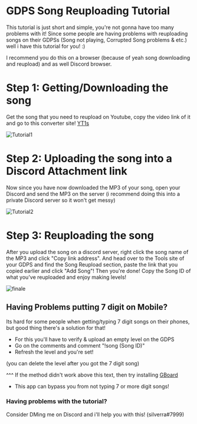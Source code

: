 # GDPS Song Reuploading Tutorial
This tutorial is just short and simple, you're not gonna have too many problems with it!
Since some people are having problems with reuploading songs on their GDPSs (Song not playing, Corrupted Song problems & etc.) well i have this tutorial for you! :)

I recommend you do this on a browser (because of yeah song downloading and reupload) and as well Discord browser.

# Step 1: Getting/Downloading the song
Get the song that you need to reupload on Youtube, copy the video link of it and go to this converter site!
[YT1s](https://yt1s.com/en151)

![Tutorial1](https://media.discordapp.net/attachments/923938269698334721/940143829783293972/tutorial1.png)

# Step 2: Uploading the song into a Discord Attachment link
Now since you have now downloaded the MP3 of your song, open your Discord and send the MP3 on the server (i recommend doing this into a private Discord server so it won't get messy)

![Tutorial2](https://media.discordapp.net/attachments/923938269698334721/940146933320790076/unknown.png)

# Step 3: Reuploading the song
After you upload the song on a discord server, right click the song name of the MP3 and click "Copy link address". And head over to the Tools site of your GDPS and find the Song Reupload section, paste the link that you copied earlier and click "Add Song"! Then you're done! Copy the Song ID of what you've reuploaded and enjoy making levels!

![finale](https://media.discordapp.net/attachments/923938269698334721/940150659725013032/finale.png)

## Having Problems putting 7 digit on Mobile?
Its hard for some people when getting/typing 7 digit songs on their phones, but good thing there's a solution for that!

- For this you'll have to verify & upload an empty level on the GDPS
- Go on the comments and comment "!song (Song ID)"
- Refresh the level and you're set!

(you can delete the level after you got the 7 digit song)

^^^
If the method didn't work above this text, then try installing [GBoard](https://play.google.com/store/apps/details?id=com.google.android.inputmethod.latin&hl=en&gl=US)

- This app can bypass you from not typing 7 or more digit songs!

### Having problems with the tutorial?
Consider DMing me on Discord and i'll help you with this! (silverra#7999)

